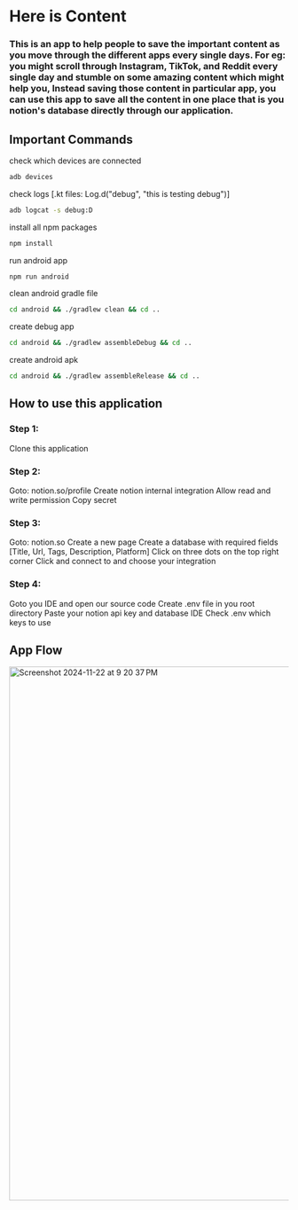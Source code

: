 # Here is Content
### This is an app to help people to save the important content as you move through the different apps every single days. For eg: you might scroll through Instagram, TikTok, and Reddit every single day and stumble on some amazing content which might help you, Instead saving those content in particular app, you can use this app to save all the content in one place that is you notion's database directly through our application.


## Important Commands
check which devices are connected
``` bash
adb devices
```

check logs [.kt files: Log.d("debug", "this is testing debug")]
``` bash
adb logcat -s debug:D
```

install all npm packages
``` bash
npm install
```

run android app
``` bash
npm run android
```

clean android gradle file
``` bash
cd android && ./gradlew clean && cd ..
```

create debug app
``` bash
cd android && ./gradlew assembleDebug && cd ..
```

create android apk
``` bash
cd android && ./gradlew assembleRelease && cd ..
```


## How to use this application
### Step 1: 
Clone this application

### Step 2:
Goto: notion.so/profile
Create notion internal integration
Allow read and write permission
Copy secret

### Step 3:
Goto: notion.so
Create a new page
Create a database with required fields [Title, Url, Tags, Description, Platform]
Click on three dots on the top right corner
Click and connect to and choose your integration

### Step 4:
Goto you IDE and open our source code
Create .env file in you root directory
Paste your notion api key and database IDE
Check .env which keys to use

## App Flow
<img width="963" alt="Screenshot 2024-11-22 at 9 20 37 PM" src="https://github.com/user-attachments/assets/b83c2697-cff5-4f99-b4d7-725e841d40ad">

